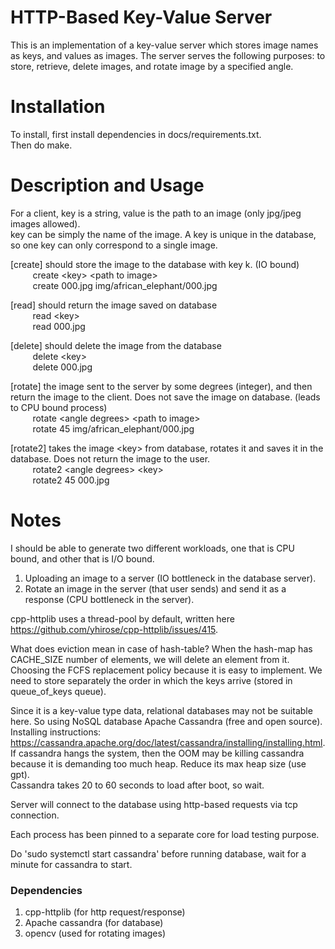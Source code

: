 # HTTP-Based Key-Value Server
This is an implementation of a key-value server which stores image names as keys, and values as images. The server serves the following purposes: to store, retrieve, delete images, and rotate image by a specified angle.

# Installation
To install, first install dependencies in docs/requirements.txt.  
Then do make.

# Description and Usage
For a client, 
key is a string, value is the path to an image (only jpg/jpeg images allowed).  
key can be simply the name of the image. A key is unique in the database, so one key can only correspond to a single image.

[create] should store the image to the database with key k. (IO bound)  
&nbsp;&nbsp;&nbsp;&nbsp;&nbsp;&nbsp;&nbsp;&nbsp;    create &lt;key&gt; &lt;path to image&gt;  
&nbsp;&nbsp;&nbsp;&nbsp;&nbsp;&nbsp;&nbsp;&nbsp;    create 000.jpg img/african_elephant/000.jpg  

[read] should return the image saved on database  
&nbsp;&nbsp;&nbsp;&nbsp;&nbsp;&nbsp;&nbsp;&nbsp;   read &lt;key&gt;  
&nbsp;&nbsp;&nbsp;&nbsp;&nbsp;&nbsp;&nbsp;&nbsp;   read 000.jpg  

[delete] should delete the image from the database  
&nbsp;&nbsp;&nbsp;&nbsp;&nbsp;&nbsp;&nbsp;&nbsp;   delete &lt;key&gt;  
&nbsp;&nbsp;&nbsp;&nbsp;&nbsp;&nbsp;&nbsp;&nbsp;   delete 000.jpg  

[rotate] the image sent to the server by some degrees (integer), and then return the image to the client. Does not save the image on database. (leads to CPU bound process)  
&nbsp;&nbsp;&nbsp;&nbsp;&nbsp;&nbsp;&nbsp;&nbsp;   rotate &lt;angle degrees&gt; &lt;path to image&gt;  
&nbsp;&nbsp;&nbsp;&nbsp;&nbsp;&nbsp;&nbsp;&nbsp;   rotate 45 img/african_elephant/000.jpg

[rotate2] takes the image &lt;key&gt; from database, rotates it and saves it in the database. Does not return the image to the user.  
&nbsp;&nbsp;&nbsp;&nbsp;&nbsp;&nbsp;&nbsp;&nbsp;   rotate2 &lt;angle degrees&gt; &lt;key&gt;  
&nbsp;&nbsp;&nbsp;&nbsp;&nbsp;&nbsp;&nbsp;&nbsp;   rotate2 45 000.jpg

# Notes

I should be able to generate two different workloads, one that is CPU bound, and other that is I/O bound.  
1. Uploading an image to a server (IO bottleneck in the database server).
2. Rotate an image in the server (that user sends) and send it as a response (CPU bottleneck in the server).

cpp-httplib uses a thread-pool by default, written here https://github.com/yhirose/cpp-httplib/issues/415.

What does eviction mean in case of hash-table? When the hash-map has CACHE_SIZE number of elements, we will delete an element
from it. Choosing the FCFS replacement policy because it is easy to implement. We need to store separately the order in
which the keys arrive (stored in queue_of_keys queue).

Since it is a key-value type data, relational databases may not be suitable here. So using NoSQL database Apache Cassandra (free and open source).  
Installing instructions:  https://cassandra.apache.org/doc/latest/cassandra/installing/installing.html.
If cassandra hangs the system, then the OOM may be killing cassandra because it is demanding too much heap. Reduce its max heap size (use gpt).  
Cassandra takes 20 to 60 seconds to load after boot, so wait.

Server will connect to the database using http-based requests via tcp connection.  

Each process has been pinned to a separate core for load testing purpose.

Do 'sudo systemctl start cassandra' before running database, wait for a minute for cassandra to start.
 
### Dependencies
1. cpp-httplib (for http request/response)
2. Apache cassandra (for database)
3. opencv (used for rotating images)
